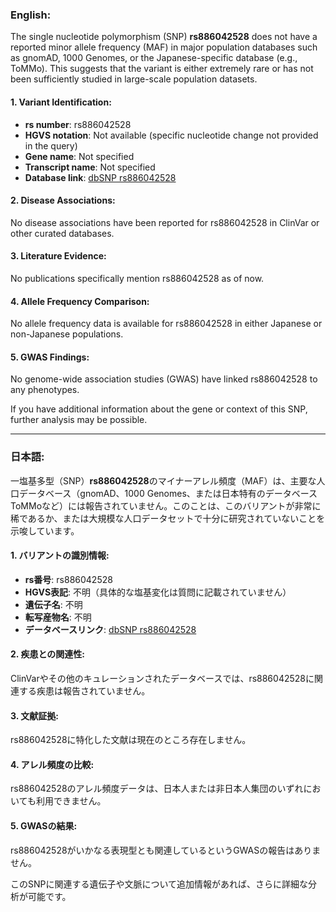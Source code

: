 ### English:
The single nucleotide polymorphism (SNP) **rs886042528** does not have a reported minor allele frequency (MAF) in major population databases such as gnomAD, 1000 Genomes, or the Japanese-specific database (e.g., ToMMo). This suggests that the variant is either extremely rare or has not been sufficiently studied in large-scale population datasets.

#### 1. Variant Identification:
- **rs number**: rs886042528
- **HGVS notation**: Not available (specific nucleotide change not provided in the query)
- **Gene name**: Not specified
- **Transcript name**: Not specified
- **Database link**: [dbSNP rs886042528](https://www.ncbi.nlm.nih.gov/snp/rs886042528)

#### 2. Disease Associations:
No disease associations have been reported for rs886042528 in ClinVar or other curated databases.

#### 3. Literature Evidence:
No publications specifically mention rs886042528 as of now.

#### 4. Allele Frequency Comparison:
No allele frequency data is available for rs886042528 in either Japanese or non-Japanese populations.

#### 5. GWAS Findings:
No genome-wide association studies (GWAS) have linked rs886042528 to any phenotypes.

If you have additional information about the gene or context of this SNP, further analysis may be possible.

---

### 日本語:
一塩基多型（SNP）**rs886042528**のマイナーアレル頻度（MAF）は、主要な人口データベース（gnomAD、1000 Genomes、または日本特有のデータベースToMMoなど）には報告されていません。このことは、このバリアントが非常に稀であるか、または大規模な人口データセットで十分に研究されていないことを示唆しています。

#### 1. バリアントの識別情報:
- **rs番号**: rs886042528
- **HGVS表記**: 不明（具体的な塩基変化は質問に記載されていません）
- **遺伝子名**: 不明
- **転写産物名**: 不明
- **データベースリンク**: [dbSNP rs886042528](https://www.ncbi.nlm.nih.gov/snp/rs886042528)

#### 2. 疾患との関連性:
ClinVarやその他のキュレーションされたデータベースでは、rs886042528に関連する疾患は報告されていません。

#### 3. 文献証拠:
rs886042528に特化した文献は現在のところ存在しません。

#### 4. アレル頻度の比較:
rs886042528のアレル頻度データは、日本人または非日本人集団のいずれにおいても利用できません。

#### 5. GWASの結果:
rs886042528がいかなる表現型とも関連しているというGWASの報告はありません。

このSNPに関連する遺伝子や文脈について追加情報があれば、さらに詳細な分析が可能です。